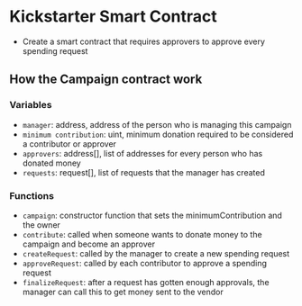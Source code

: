 # Kickstarter Smart Contract
- Create a smart contract that requires approvers to approve every spending request

## How the Campaign contract work
### Variables
- `manager`: address, address of the person who is managing this campaign
- `minimum contribution`: uint, minimum donation required to be considered a contributor or approver
- `approvers`: address[], list of addresses for every person who has donated money
- `requests`: request[], list of requests that the manager has created

### Functions
- `campaign`: constructor function that sets the minimumContribution and the owner
- `contribute`: called when someone wants to donate money to the campaign and become an approver
- `createRequest`: called by the manager to create a new spending request
- `approveRequest`: called by each contributor to approve a spending request
- `finalizeRequest`: after a request has gotten enough approvals, the manager can call this to get money sent to the vendor
